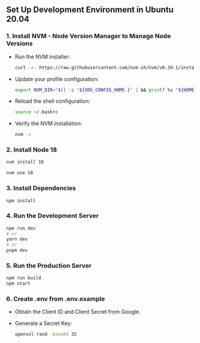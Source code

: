 ## Set Up Development Environment in Ubuntu 20.04

### 1. Install NVM - Node Version Manager to Manage Node Versions

- Run the NVM installer:

  ```bash
  curl -o- https://raw.githubusercontent.com/nvm-sh/nvm/v0.39.1/install.sh | bash
  ```

- Update your profile configuration:

  ```bash
  export NVM_DIR="$([ -z "${XDG_CONFIG_HOME-}" ] && printf %s "${HOME}/.nvm" || printf %s "${XDG_CONFIG_HOME}/nvm")"[ -s "$NVM_DIR/nvm.sh" ] && \. "$NVM_DIR/nvm.sh"
  ```

- Reload the shell configuration:

  ```bash
  source ~/.bashrc
  ```

- Verify the NVM installation:
  ```bash
  nvm -v
  ```

### 2. Install Node 18

```bash
nvm install 18
```

```bash
nvm use 18
```

### 3. Install Dependencies

```bash
npm install
```

### 4. Run the Development Server

```bash
npm run dev
# or
yarn dev
# or
pnpm dev
```

### 5. Run the Production Server

```bash
npm run build
npm start
```

### 6. Create .env from .env.example

- Obtain the Client ID and Client Secret from Google.

- Generate a Secret Key:
  ```bash
  openssl rand -base64 32
  ```
